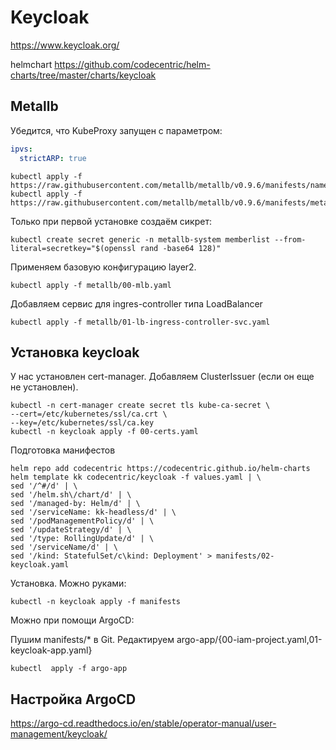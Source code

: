 # Keycloak

https://www.keycloak.org/

helmchart https://github.com/codecentric/helm-charts/tree/master/charts/keycloak

## Metallb

Убедится, что KubeProxy запущен с параметром: 

```yaml
ipvs:
  strictARP: true
```

    kubectl apply -f https://raw.githubusercontent.com/metallb/metallb/v0.9.6/manifests/namespace.yaml
    kubectl apply -f https://raw.githubusercontent.com/metallb/metallb/v0.9.6/manifests/metallb.yaml

Только при первой установке создаём сикрет:

    kubectl create secret generic -n metallb-system memberlist --from-literal=secretkey="$(openssl rand -base64 128)"

Применяем базовую конфигурацию layer2.

    kubectl apply -f metallb/00-mlb.yaml

Добавляем сервис для ingres-controller типа LoadBalancer

    kubectl apply -f metallb/01-lb-ingress-controller-svc.yaml

## Установка keycloak

У нас установлен cert-manager. Добавляем ClusterIssuer (если он еще не установлен).

    kubectl -n cert-manager create secret tls kube-ca-secret \
    --cert=/etc/kubernetes/ssl/ca.crt \
    --key=/etc/kubernetes/ssl/ca.key
    kubectl -n keycloak apply -f 00-certs.yaml

Подготовка манифестов

    helm repo add codecentric https://codecentric.github.io/helm-charts
    helm template kk codecentric/keycloak -f values.yaml | \
    sed '/^#/d' | \
    sed '/helm.sh\/chart/d' | \
    sed '/managed-by: Helm/d' | \
    sed '/serviceName: kk-headless/d' | \
    sed '/podManagementPolicy/d' | \
    sed '/updateStrategy/d' | \
    sed '/type: RollingUpdate/d' | \
    sed '/serviceName/d' | \
    sed '/kind: StatefulSet/c\kind: Deployment' > manifests/02-keycloak.yaml

Установка. Можно руками:

    kubectl -n keycloak apply -f manifests

Можно при помощи ArgoCD:
    
Пушим manifests/* в Git. Редактируем argo-app/{00-iam-project.yaml,01-keycloak-app.yaml}

    kubectl  apply -f argo-app

## Настройка ArgoCD

https://argo-cd.readthedocs.io/en/stable/operator-manual/user-management/keycloak/

